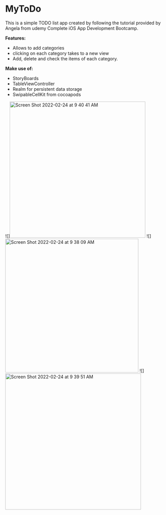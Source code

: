# MyToDo

This is a simple TODO list app created by following the tutorial provided by Angela from udemy Complete iOS App Development Bootcamp.

**Features:**

* Allows to add categories
* clicking on each category takes to a new view
* Add, delete and check the items of each category.

**Make use of:**

* StoryBoards
* TableViewController
* Realm for persistent data storage
* SwipableCellKit from cocoapods




![]<img width="430" alt="Screen Shot 2022-02-24 at 9 40 41 AM" src="https://user-images.githubusercontent.com/99236056/155578186-29582473-7e50-4652-ad1f-eafac1d332ca.png">
![]<img width="422" alt="Screen Shot 2022-02-24 at 9 38 09 AM" src="https://user-images.githubusercontent.com/99236056/155578226-cc477915-f342-418a-b418-9c848c7d9c3f.png">
![]
<img width="430" alt="Screen Shot 2022-02-24 at 9 39 51 AM" src="https://user-images.githubusercontent.com/99236056/155578259-9d4ef7ba-f3c6-4bbe-a904-63e7862de4cb.png">



